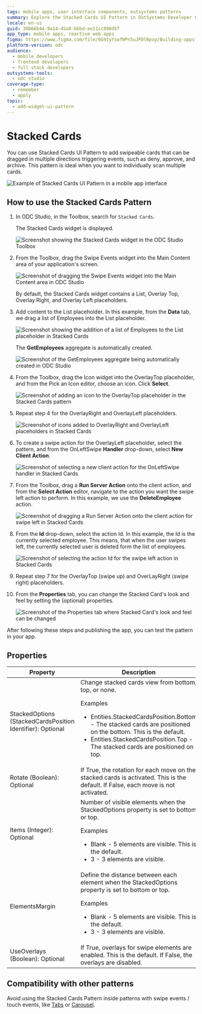 ```yaml
---
tags: mobile apps, user interface components, outsystems patterns
summary: Explore the Stacked Cards UI Pattern in OutSystems Developer Cloud (ODC) for creating swipeable, multi-directional event-triggering cards.
locale: en-us
guid: 30866b44-9a14-45a8-bbbd-ee11cc898d5f
app_type: mobile apps, reactive web apps
figma: https://www.figma.com/file/6G4tyYswfWPn5uJPDlBpvp/Building-apps?type=design&node-id=3203%3A17757&t=ZwHw8hXeFhwYsO5V-1
platform-version: odc
audience:
  - mobile developers
  - frontend developers
  - full stack developers
outsystems-tools:
  - odc studio
coverage-type:
  - remember
  - apply
topic:
  - add-widget-ui-pattern
---
```


# Stacked Cards

You can use Stacked Cards UI Pattern to add swipeable cards that can be dragged in multiple directions triggering events, such as deny, approve, and archive. This pattern is ideal when you want to individually scan multiple cards.

   ![Example of Stacked Cards UI Pattern in a mobile app interface](images/stackedcards-1.png "Stacked Cards UI Pattern")

## How to use the Stacked Cards Pattern

1. In ODC Studio, in the Toolbox, search for  `Stacked Cards`.

    The Stacked Cards widget is displayed.

    ![Screenshot showing the Stacked Cards widget in the ODC Studio Toolbox](images/stackedcards-2-ss.png "Stacked Cards Widget in ODC Studio Toolbox")

1. From the Toolbox, drag the Swipe Events widget into the Main Content area of your application's screen.

    ![Screenshot of dragging the Swipe Events widget into the Main Content area in ODC Studio](images/stackedcards-3-ss.png "Adding Swipe Events Widget")

    By default, the Stacked Cards widget contains a List, Overlay Top, Overlay Right, and Overlay Left placeholders.

1. Add content to the List placeholder. In this example, from the **Data** tab, we drag a list of Employees into the List placeholder.

    ![Screenshot showing the addition of a list of Employees to the List placeholder in Stacked Cards](images/stackedcards-4-ss.png "Adding Content to List Placeholder")

    The **GetEmployees** aggregate is automatically created.

    ![Screenshot of the GetEmployees aggregate being automatically created in ODC Studio](images/stackedcards-5-ss.png "Automatic Creation of GetEmployees Aggregate")

1. From the Toolbox, drag the Icon widget into the OverlayTop placeholder, and from the Pick an Icon editor, choose an icon. Click **Select**.

    ![Screenshot of adding an icon to the OverlayTop placeholder in the Stacked Cards pattern](images/stackedcards-6-ss.png "Adding Icon to OverlayTop Placeholder")

1. Repeat step 4 for the OverlayRight and OverlayLeft placeholders.

    ![Screenshot of icons added to OverlayRight and OverlayLeft placeholders in Stacked Cards](images/stackedcards-7-ss.png "Icons for OverlayRight and OverlayLeft Placeholders")

1. To create a swipe action for the OverlayLeft placeholder, select the pattern, and from the OnLeftSwipe **Handler** drop-down, select **New Client Action**.

    ![Screenshot of selecting a new client action for the OnLeftSwipe handler in Stacked Cards](images/stackedcards-8-ss.png "Creating Swipe Action for OverlayLeft")

1. From the Toolbox, drag a **Run Server Action** onto the client action, and from the **Select Action** editor, navigate to the action you want the swipe left action to perform. In this example, we use the **DeleteEmployee** action.

    ![Screenshot of dragging a Run Server Action onto the client action for swipe left in Stacked Cards](images/stackedcards-9-ss.png "Configuring Swipe Left Action")

1. From the **Id** drop-down, select the action Id. In this example, the Id is the currently selected employee. This means, that when the user swipes left, the currently selected user is deleted form the list of employees.

   ![Screenshot of selecting the action Id for the swipe left action in Stacked Cards](images/stackedcards-10-ss.png "Selecting Action ID for Swipe Left")

1. Repeat step 7 for the OverlayTop (swipe up) and OverLayRight (swipe right) placeholders.

1. From the **Properties** tab, you can change the Stacked Card's look and feel by setting the (optional) properties.

   ![Screenshot of the Properties tab where Stacked Card's look and feel can be changed](images/stackedcards-11-ss.png "Stacked Cards Pattern Properties Settings")

After following these steps and publishing the app, you can test the pattern in your app.

## Properties

| Property                                                   | Description                                                                                                                                                                                                                                                                                |
|------------------------------------------------------------|--------------------------------------------------------------------------------------------------------------------------------------------------------------------------------------------------------------------------------------------------------------------------------------------|
| StackedOptions (StackedCardsPosition Identifier): Optional | Change stacked cards view from bottom, top, or none.  <p>Examples <ul><li>Entities.StackedCardsPosition.Bottom - The stacked cards are positioned on the bottom. This is the default. </li><li>Entities.StackedCardsPosition.Top - The stacked cards are positioned on top. </li></ul></p> |
| Rotate (Boolean): Optional                                 | If True, the rotation for each move on the stacked cards is activated. This is the default. If False, each move is not activated.                                                                                                                                                          |
| Items (Integer): Optional                                  | Number of visible elements when the StackedOptions property is set to bottom or top. <p>Examples <ul><li>Blank - 5 elements are visible. This is the default. </li><li>3 - 3 elements are visible. </li></ul></p>                                                                          |
| ElementsMargin                                             | Define the distance between each element when the StackedOptions property is set to bottom or top. <p>Examples <ul><li>Blank - 5 elements are visible. This is the default. </li><li>3 - 3 elements are visible. </li></ul></p>                                                            |
| UseOverlays (Boolean): Optional                            | If True, overlays for swipe elements are enabled. This is the default. If False, the overlays are disabled.                                                                                                                                                                                |
  
## Compatibility with other patterns

Avoid using the Stacked Cards Pattern inside patterns with swipe events / touch events, like [Tabs](../navigation/tabs.md) or [Carousel](carousel.md).
